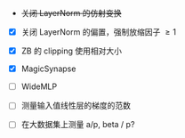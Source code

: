 - ~~关闭 LayerNorm 的仿射变换~~
- [x] 关闭 LayerNorm 的偏置，强制放缩因子 $\ge 1$
- [x] ZB 的 clipping 使用相对大小
- [x] MagicSynapse
- [ ] WideMLP
- [ ] 测量输入值线性层的梯度的范数
- [ ] 在大数据集上测量 a/p, beta / p?
  